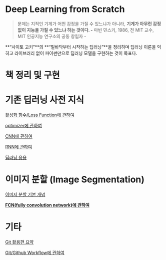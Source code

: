 # Deep Learning from Scratch


> 문제는 지적인 기계가 어떤 감정을 가질 수 있느냐가 아니라, **기계가 아무런 감정 없이 지능을 가질 수 있느냐 하는 것이다. -** 마빈 민스키, 1986, 전 MIT 교수, MIT 인공지능 연구소의 공동 창립자 -
> 

**“사이토 고키”**의 **“밑바닥부터 시작하는 딥러닝”**을 정리하며 딥러닝 이론을 익히고 라이브러리 없이 파이썬만으로 딥러닝 모델을 구현하는 것이 목표다.


# 책 정리 및 구현


# 기존 딥러닝 사전 지식


[활성화 함수/Loss Function에 관하여](/Deep%20Learning%20from%20Scratch/%ED%99%9C%EC%84%B1%ED%99%94%20%ED%95%A8%EC%88%98%20Loss%20Function%EC%97%90%20%EA%B4%80%ED%95%98%EC%97%AC.md)

[optimizer에 관하여](/Deep%20Learning%20from%20Scratch/optimizer%EC%97%90%20%EA%B4%80%ED%95%98%EC%97%AC.md)

[CNN에 관하여](/Deep%20Learning%20from%20Scratch/CNN%EC%97%90%20%EA%B4%80%ED%95%98%EC%97%AC.md)

[RNN에 관하여](/Deep%20Learning%20from%20Scratch/RNN%EC%97%90%20%EA%B4%80%ED%95%98%EC%97%AC.md)

[딥러닝 응용](/Deep%20Learning%20from%20Scratch/%EB%94%A5%EB%9F%AC%EB%8B%9D%20%EC%9D%91%EC%9A%A9.md)

# 이미지 분할 (Image Segmentation)

[이미지 분할 기본 개념](/Deep%20Learning%20from%20Scratch/%EC%9D%B4%EB%AF%B8%EC%A7%80%20%EB%B6%84%ED%95%A0%20%EA%B8%B0%EB%B3%B8%20%EA%B0%9C%EB%85%90.md)

[**FCN(fully convolution network)에 관하여**](/Deep%20Learning%20from%20Scratch/FCN(fully%20convolution%20network)%EC%97%90%20%EA%B4%80%ED%95%98%EC%97%AC.md)

# 기타


[Git 활용편 요약](/Deep%20Learning%20from%20Scratch/Git%20%ED%99%9C%EC%9A%A9%ED%8E%B8%20%EC%9A%94%EC%95%BD.md)

[Git/Github Workflow에 관하여](/Deep%20Learning%20from%20Scratch/Git%20Github%20Workflow%EC%97%90%20%EA%B4%80%ED%95%98%EC%97%AC%20ec50fb3e678f4fbfa6b08bce1827c0e3.md)